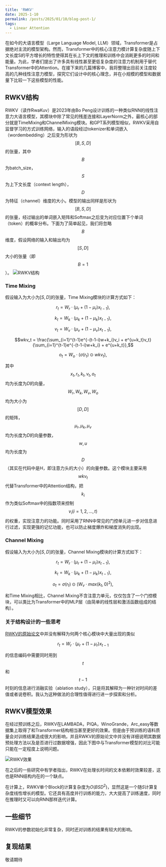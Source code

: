 ```yaml
---
title: 'RWKV'
date: 2025-1-10
permalink: /posts/2025/01/10/blog-post-1/
tags:
  - Linear Attention
---
```


在如今的大语言模型（Large Language Model, LLM）领域，Transformer是占据绝对主流的模型架构。然而，Transformer中的核心注意力模计算复杂度随上下文长度S的平方增长的特性使得其在长上下文的推理和训练中会消耗更多的时间和能量。为此，学者们提出了许多具有线性甚至更低复杂度的注意力机制用于替代Transformer中的Attention。在接下来的几篇博客中，我将整理出目前关注度较高的几种线性注意力模型，探究它们设计中的核心理念，并在小规模的模型和数据量下比较一下这些模型的性能。

## RWKV结构
RWKV（读作RwaKuv）是2023年由Bo Peng设计训练的一种类似RNN的线性注意力大语言模型，其模块中除了常见的残差连接和LayerNorm之外，最核心的部分就是TimeMixing和ChannelMixing模块。和GPT系列模型相似，RWKV采用自监督学习的方式训练网络，输入的语段经过tokenizer和单词嵌入（wordembedding）之后变为形状为$$[B, S, D]$$的张量，其中$$B$$为batch\_size，$$S$$为上下文长度（context length），$$D$$为特征（channel）维度的大小。模型的输出同样是形状为$$[B, S, D]$$的张量，经过输出的单词嵌入矩阵和Softmax之后变为对应位置下个单词（token）的概率分布。下面为了简单起见，我们将忽略$$B$$维度，假设网络的输入和输出均为$$[S, D]$$大小的张量（即$$B = 1$$）。
![RWKV结构](https://simg.baai.ac.cn/uploads/2023/05/729cfd6129f57e173b1bd7b881b7e327.png)
### Time Mixing 
假设输入为大小为$[S, D]$的张量，Time Mixing模块的计算方式如下：

$$r_t = W_r \cdot (\mu_r + (1 - \mu_r)x_{t-1}),$$

$$k_t = W_k \cdot (\mu_k + (1 - \mu_k)x_{t-1}),$$

$$v_t = W_v \cdot (\mu_v + (1 - \mu_v)x_{t-1}),$$

$$wkv_t = \frac{\sum_{i=1}^{t-1}e^{-(t-1-i)w+k_i}v_i + e^{u+k_t}v_t}{\sum_{i=1}^{t-1}e^{-(t-1-i)w+k_i} + e^{u+k_t}},$$

$$o_t = W_o \cdot (\sigma(r_t) \odot wkv_t),$$

其中$$x_t, r_t, k_t, v_t, o_t$$均为长度为$D$的向量，$$W_r, W_k, W_v, W_o$$均为大小为$$[D, D]$$的矩阵，$$\mu_r, \mu_k, \mu_v$$均为长度为$D$的向量参数，$$w, u$$均为长度为$$D$$（其实在代码中是$H$，即注意力头的大小）的向量参数。这个模块主要采用$$wkv_t$$代替Transformer中的Attention结构，把$$k_i$$作为类似Softmax中的指数项来控制$$v_i(i=1,2,\ldots, t)$$的权重，实现注意力的功能。同时采用了RNN中常见的门控单元进一步对信息进行过滤，实现更强的记忆功能，也可以防止梯度爆炸和梯度消失的出现。

### Channel Mixing
假设输入为大小为$[S, D]$的张量，Channel Mixing模块的计算方式如下：

$$r_t = W_r \cdot (\mu_r + (1 - \mu_r)x_{t-1}),$$

$$k_t = W_k \cdot (\mu_k + (1 - \mu_k)x_{t-1}),$$

$$o_t = \sigma(r_t) \odot (W_v \cdot max(k_t, 0)^2),$$

和Time Mixing相比，Channel Mixing不含注意力单元，仅仅包含了一个门控模块，可以类比为Transformer中的MLP层（由简单的线性层和激活函数组成的结构）。

### 关于结构设计的一些思考
[RWKV的原始论文](https://arxiv.org/abs/2305.13048)中并没有解释为何两个核心模块中大量出现的类似

$$r_t = W_r \cdot (\mu_r + (1 - \mu_r)x_{t-1}$$

的信息编码中需要同时用到$$t$$和$$t-1$$时刻的信息进行消融实验（ablation study），只是将其解释为一种针对时间的差值或者说卷积。我认为这种做法的合理性值得进行进一步探索和分析。

## RWKV模型效果
在经过预训练之后，RWKV在LAMBADA，PIQA，WinoGrande，Arc\_easy等数据集上取得了和Transformer结构相当甚至更好的效果。但是由于预训练的语料质量会对训练结果造成很大的影响，并且RWKV的原始论文中并没有详细说明其数据预处理方法以及是否进行过数据增强，因此下图中与Transformer模型的对比可能只能在一定程度上说明问题。

![RWKV效果](https://huggingface.co/datasets/huggingface/documentation-images/resolve/main/blog/142_rwkv/RWKV-eval.png)

在之后的一些研究中有学者指出，RWKV在处理长时间的文本依赖时效果较差，这也是RNN结构内在的一个缺点。

在计算上，RWKV单个Block的计算复杂度为$O(BSD^2)$，显然这是一个随$S$计算复杂度线性增长的模型。它还具有高度并行训练的能力，大大提高了训练速度，同时在推理时又可以向RNN那样迭代计算。

## 一些细节
RWKV的参数初始化非常复杂，同时还对训练的结果有较大的影响。

## 复现结果
敬请期待